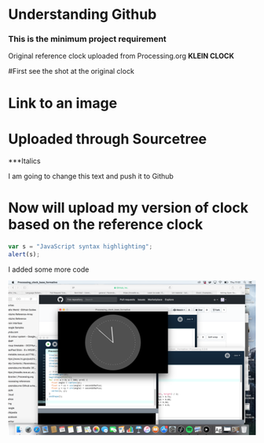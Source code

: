 # Understanding Github 
### This is the minimum project requirement
Original reference clock uploaded from Processing.org
**KLEIN CLOCK** 

#First see the shot at the original clock 


# Link to an image 
# Uploaded through Sourcetree 

***Italics





I am going to change this text and push it to Github 

# Now will upload my version of clock based on the reference clock

```javascript
var s = "JavaScript syntax highlighting";
alert(s);
```



I added some more code

![screen grab](https://github.com/Boogietron/Open-Source-Awakens/blob/master/Klein_clock__Formative/Screen%20Shot%202017-12-14%20at%2011.51.52.png)
